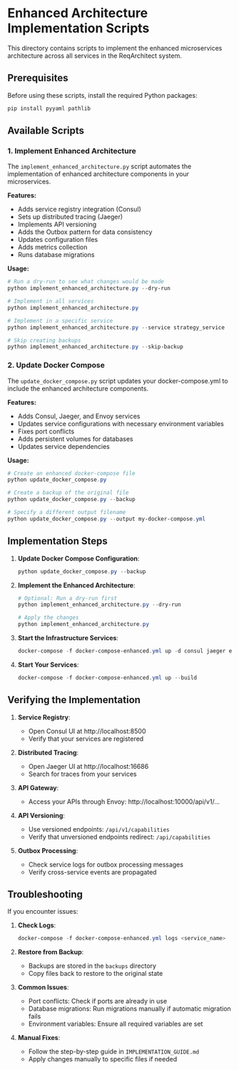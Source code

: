 # Enhanced Architecture Implementation Scripts

This directory contains scripts to implement the enhanced microservices architecture across all services in the ReqArchitect system.

## Prerequisites

Before using these scripts, install the required Python packages:

```powershell
pip install pyyaml pathlib
```

## Available Scripts

### 1. Implement Enhanced Architecture

The `implement_enhanced_architecture.py` script automates the implementation of enhanced architecture components in your microservices.

**Features:**
- Adds service registry integration (Consul)
- Sets up distributed tracing (Jaeger)
- Implements API versioning
- Adds the Outbox pattern for data consistency
- Updates configuration files
- Adds metrics collection
- Runs database migrations

**Usage:**
```powershell
# Run a dry-run to see what changes would be made
python implement_enhanced_architecture.py --dry-run

# Implement in all services
python implement_enhanced_architecture.py

# Implement in a specific service
python implement_enhanced_architecture.py --service strategy_service

# Skip creating backups
python implement_enhanced_architecture.py --skip-backup
```

### 2. Update Docker Compose

The `update_docker_compose.py` script updates your docker-compose.yml to include the enhanced architecture components.

**Features:**
- Adds Consul, Jaeger, and Envoy services
- Updates service configurations with necessary environment variables
- Fixes port conflicts
- Adds persistent volumes for databases
- Updates service dependencies

**Usage:**
```powershell
# Create an enhanced docker-compose file
python update_docker_compose.py

# Create a backup of the original file
python update_docker_compose.py --backup

# Specify a different output filename
python update_docker_compose.py --output my-docker-compose.yml
```

## Implementation Steps

1. **Update Docker Compose Configuration**:
   ```powershell
   python update_docker_compose.py --backup
   ```

2. **Implement the Enhanced Architecture**:
   ```powershell
   # Optional: Run a dry-run first
   python implement_enhanced_architecture.py --dry-run
   
   # Apply the changes
   python implement_enhanced_architecture.py
   ```

3. **Start the Infrastructure Services**:
   ```powershell
   docker-compose -f docker-compose-enhanced.yml up -d consul jaeger envoy
   ```

4. **Start Your Services**:
   ```powershell
   docker-compose -f docker-compose-enhanced.yml up --build
   ```

## Verifying the Implementation

1. **Service Registry**:
   - Open Consul UI at http://localhost:8500
   - Verify that your services are registered

2. **Distributed Tracing**:
   - Open Jaeger UI at http://localhost:16686
   - Search for traces from your services

3. **API Gateway**:
   - Access your APIs through Envoy: http://localhost:10000/api/v1/...

4. **API Versioning**:
   - Use versioned endpoints: `/api/v1/capabilities`
   - Verify that unversioned endpoints redirect: `/api/capabilities`

5. **Outbox Processing**:
   - Check service logs for outbox processing messages
   - Verify cross-service events are propagated

## Troubleshooting

If you encounter issues:

1. **Check Logs**:
   ```powershell
   docker-compose -f docker-compose-enhanced.yml logs <service_name>
   ```

2. **Restore from Backup**:
   - Backups are stored in the `backups` directory
   - Copy files back to restore to the original state

3. **Common Issues**:
   - Port conflicts: Check if ports are already in use
   - Database migrations: Run migrations manually if automatic migration fails
   - Environment variables: Ensure all required variables are set

4. **Manual Fixes**:
   - Follow the step-by-step guide in `IMPLEMENTATION_GUIDE.md`
   - Apply changes manually to specific files if needed
